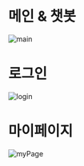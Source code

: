 <h1>메인 & 챗봇</h1>

![main](https://github.com/juwon9871/Projects-PetCheck/assets/133927434/7350775f-5c44-4397-b13c-c113b96b38dc)


<h1>로그인</h1>

![login](https://github.com/juwon9871/Projects-PetCheck/assets/133927434/c8ad818c-c5ab-43b6-97a3-618f2e05872e)

<h1>마이페이지</h1>

![myPage](https://github.com/juwon9871/Projects-PetCheck/assets/133927434/2302037a-116c-4bfb-9404-1f61970702ad)
